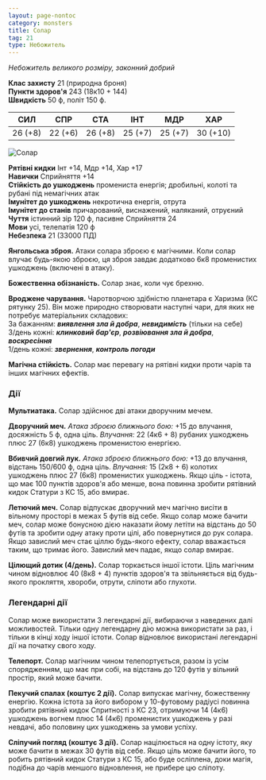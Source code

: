 ```yaml
---
layout: page-nontoc
category: monsters
title: Солар
tag: 21
type: Небожитель
---
```


_Небожитель великого розміру, законний добрий_

**Клас захисту** 21 (природна броня)    
**Пункти здоров'я** 243 (18к10 + 144)    
**Швидкість** 50 ф, політ 150 ф.

| СИЛ     | СПР     | СТА     | ІНТ     | МДР     | ХАР      |
| ------- | ------- | ------- | ------- | ------- | -------- |
| 26 (+8) | 22 (+6) | 26 (+8) | 25 (+7) | 25 (+7) | 30 (+10) |

![Солар](https://www.dndbeyond.com/avatars/thumbnails/30761/809/1000/1000/638061094428241214.png)

**Рятівні кидки** Інт +14, Мдр +14, Хар +17    
**Навички** Сприйняття +14    
**Стійкість до ушкоджень** промениста енергія; дробильні, колоті та рубані під немагічних атак    
**Імунітет до ушкоджень** некротична енергія, отрута    
**Імунітет до станів** причарований, виснажений, наляканий, отруєний    
**Чуття** істинний зір 120 ф, пасивне Сприйняття 24    
**Мови** усі, телепатія 120 ф    
**Небезпека** 21 (33000 ПД)

**Янгольська зброя.** Атаки солара зброєю є магічними. Коли солар влучає будь-якою зброєю, ця зброя завдає додатково 6к8 променистих ушкоджень (включені в атаку).    

**Божественна обізнаність.** Солар знає, коли чує брехню.    

**Вроджене чарування.** Чаротворчою здібністю планетара є Харизма (КС рятунку 25). Він може природно створювати наступні чари, для яких не потребує матеріальних складових:    
За бажанням: **_виявлення зла й добра_**, **_невидимість_** (тільки на себе)    
3/день кожні: **_клинковий бар'єр_**, **_розвіювання зла й добра_**, **_воскресіння_**    
1/день кожні: **_звернення_**, **_контроль погоди_**    

**Магічна стійкість.** Солар має перевагу на рятівні кидки проти чарів та інших магічних ефектів.

### Дії
**Мультиатака.** Солар здійснює дві атаки дворучним мечем.    

**Дворучний меч.** _Атака зброєю ближнього бою:_ +15 до влучання, досяжність 5 ф, одна ціль. _Влучання:_ 22 (4к6 + 8) рубаних ушкоджень плюс 27 (6к8) ушкоджень променистою енергією.    

**Вбивчий довгий лук.** _Атака зброєю ближнього бою:_ +13 до влучання, відстань 150/600 ф, одна ціль. _Влучання:_ 15 (2к8 + 6) колотих ушкоджень плюс 27 (6к8) променистих ушкоджень. Якщо ціль - істота, що має 100 пунктів здоров'я або менше, вона повинна зробити рятівний кидок Статури з КС 15, або вмирає.   

**Летючий меч.** Солар відпускає дворучний меч магічно висіти в вільному просторі в межах 5 футів від себе. Якщо солар може бачити меч, солар може бонусною дією наказати йому летіти на відстань до 50 футів та зробити одну атаку проти цілі, або повернутися до рук солара. Якщо завислий меч стає ціллю будь-якого ефекту, солар вважається таким, що тримає його. Завислий меч падає, якщо солар вмирає.   

**Цілющий дотик (4/день).** Солар торкається іншої істоти. Ціль магічним чином відновлює 40 (8к8 + 4) пунктів здоров'я та звільняється від будь-якого прокляття, хвороби, отрути, сліпоти або глухоти.

### Легендарні дії
Солар може використати 3 легендарні дії, вибираючи з наведених далі можливостей. Тільки одну легендарну дію можна використати за раз, і тільки в кінці ходу іншої істоти. Солар відновлює використані легендарні дії на початку свого ходу.    

**Телепорт.** Солар магічним чином телепортується, разом із усім спорядженням, що має при собі, на відстань до 120 футів у вільний простір, який може бачити.    

**Пекучий спалах (коштує 2 дії).** Солар випускає магічну, божественну енергію. Кожна істота за його вибором у 10-футовому радіусі повинна зробити рятівний кидок Спритності з КС 23, отримуючи 14 (4к6) ушкоджень вогнем плюс 14 (4к6) променистих ушкоджень у разі невдачі, або половину цих ушкоджень за умови успіху.    

**Сліпучий погляд (коштує 3 дії).** Солар націлюється на одну істоту, яку може бачити в межах 30 футів від себе. Якщо ціль може бачити його, то робить рятівний кидок Статури з КС 15, або буде осліплена, доки магія, подібна до чарів меншого відновлення, не прибере цю сліпоту.
